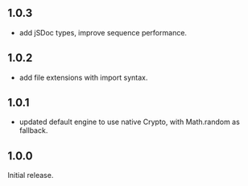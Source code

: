 ## 1.0.3
* add jSDoc types, improve sequence performance.

## 1.0.2
* add file extensions with import syntax.

## 1.0.1
* updated default engine to use native Crypto, with Math.random as fallback.

## 1.0.0
Initial release.
